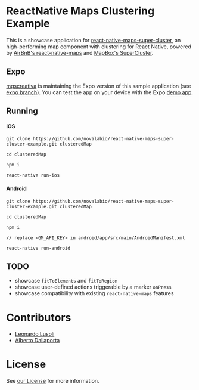 # ReactNative Maps Clustering Example

This is a showcase application for [react-native-maps-super-cluster](https://github.com/novalabio/react-native-maps-super-cluster), an high-performing map component with clustering for React Native, powered by [AirBnB's react-native-maps](https://github.com/airbnb/react-native-maps) and [MapBox's SuperCluster](https://github.com/mapbox/supercluster).

## Expo
[mgscreativa](https://github.com/mgscreativa) is maintaining the Expo version of this sample application (see [expo branch](https://github.com/novalabio/react-native-maps-super-cluster-example/tree/expo)).
You can test the app on your device with the Expo [demo app](https://exp.host/@mgscreativa/novalabreactnativemapsclusteringexample).

## Running

#### iOS
```
git clone https://github.com/novalabio/react-native-maps-super-cluster-example.git clusteredMap

cd clusteredMap

npm i

react-native run-ios
```

#### Android
```
git clone https://github.com/novalabio/react-native-maps-super-cluster-example.git clusteredMap

cd clusteredMap

npm i

// replace <GM_API_KEY> in android/app/src/main/AndroidManifest.xml

react-native run-android
```

## TODO

* showcase `fitToElements` and `fitToRegion`
* showcase user-defined actions triggerable by a marker `onPress`
* showcase compatibility with existing `react-native-maps` features

# Contributors

* [Leonardo Lusoli](https://github.com/leolusoli)
* [Alberto Dallaporta](https://github.com/39otrebla)

# License
See [our License](https://github.com/novalabio/react-native-maps-super-cluster-example/blob/master/LICENSE) for more information.
